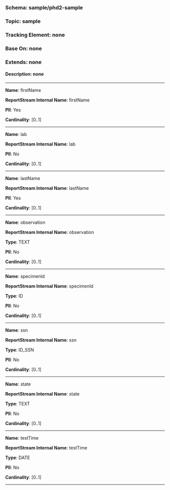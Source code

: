 
### Schema: sample/phd2-sample
### Topic: sample
### Tracking Element: none
### Base On: none
### Extends: none
#### Description: none

---

**Name**: firstName

**ReportStream Internal Name**: firstName

**PII**: Yes

**Cardinality**: [0..1]

---

**Name**: lab

**ReportStream Internal Name**: lab

**PII**: No

**Cardinality**: [0..1]

---

**Name**: lastName

**ReportStream Internal Name**: lastName

**PII**: Yes

**Cardinality**: [0..1]

---

**Name**: observation

**ReportStream Internal Name**: observation

**Type**: TEXT

**PII**: No

**Cardinality**: [0..1]

---

**Name**: specimenId

**ReportStream Internal Name**: specimenId

**Type**: ID

**PII**: No

**Cardinality**: [0..1]

---

**Name**: ssn

**ReportStream Internal Name**: ssn

**Type**: ID_SSN

**PII**: No

**Cardinality**: [0..1]

---

**Name**: state

**ReportStream Internal Name**: state

**Type**: TEXT

**PII**: No

**Cardinality**: [0..1]

---

**Name**: testTime

**ReportStream Internal Name**: testTime

**Type**: DATE

**PII**: No

**Cardinality**: [0..1]

---
